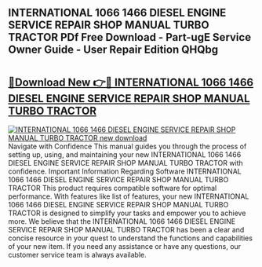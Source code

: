 ## INTERNATIONAL 1066 1466 DIESEL ENGINE SERVICE REPAIR SHOP MANUAL TURBO TRACTOR PDf Free Download - Part-ugE Service Owner Guide - User Repair Edition QHQbg

# <h2><a href="http://bc67983.oget.top/?id=INTERNATIONAL+1066+1466+DIESEL+ENGINE+SERVICE+REPAIR+SHOP+MANUAL+TURBO+TRACTOR">🔗Download New 👉🔴 INTERNATIONAL 1066 1466 DIESEL ENGINE SERVICE REPAIR SHOP MANUAL TURBO TRACTOR</a></h2>

[![INTERNATIONAL 1066 1466 DIESEL ENGINE SERVICE REPAIR SHOP MANUAL TURBO TRACTOR new download](https://i.imgur.com/5g1atiW.png)](http://bc67983.oget.top/?id=INTERNATIONAL+1066+1466+DIESEL+ENGINE+SERVICE+REPAIR+SHOP+MANUAL+TURBO+TRACTOR)
Navigate with Confidence This manual guides you through the process of setting up, using, and maintaining your new INTERNATIONAL 1066 1466 DIESEL ENGINE SERVICE REPAIR SHOP MANUAL TURBO TRACTOR with confidence. Important Information Regarding Software INTERNATIONAL 1066 1466 DIESEL ENGINE SERVICE REPAIR SHOP MANUAL TURBO TRACTOR This product requires compatible software for optimal performance. With features like list of features, your new INTERNATIONAL 1066 1466 DIESEL ENGINE SERVICE REPAIR SHOP MANUAL TURBO TRACTOR is designed to simplify your tasks and empower you to achieve more. We believe that the INTERNATIONAL 1066 1466 DIESEL ENGINE SERVICE REPAIR SHOP MANUAL TURBO TRACTOR has been a clear and concise resource in your quest to understand the functions and capabilities of your new item. If you need any assistance or have any questions, our customer service team is always available.
